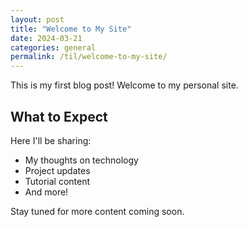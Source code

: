 ```yaml
---
layout: post
title: "Welcome to My Site"
date: 2024-03-21
categories: general
permalink: /til/welcome-to-my-site/
---
```


This is my first blog post! Welcome to my personal site.

## What to Expect

Here I'll be sharing:
- My thoughts on technology
- Project updates
- Tutorial content
- And more!

Stay tuned for more content coming soon. 